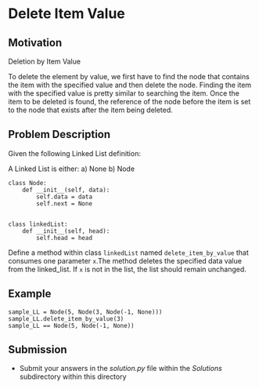 #  Delete Item Value

## Motivation
Deletion by Item Value

To delete the element by value, we first have to find the node that contains the item with the specified value and then delete the node. Finding the item with the specified value is pretty similar to searching the item. Once the item to be deleted is found, the reference of the node before the item is set to the node that exists after the item being deleted.

## Problem Description
Given the following Linked List definition:

A Linked List is either:
a) None
b) Node

```
class Node:
    def __init__(self, data):
        self.data = data
        self.next = None


class linkedList:
    def __init__(self, head):
        self.head = head
```

Define a method within class `linkedList` named `delete_item_by_value` that consumes one parameter `x`.The method deletes the specified data value from the linked_list. If `x` is not in the list, the list should remain unchanged.

## Example
```
sample_LL = Node(5, Node(3, Node(-1, None)))
sample_LL.delete_item_by_value(3)
sample_LL == Node(5, Node(-1, None))
```

## Submission
* Submit your answers in the *solution.py* file within the *Solutions* subdirectory within this directory

